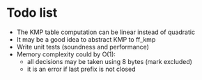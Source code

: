 Todo list
=========

- The KMP table computation can be linear instead of quadratic
- It may be a good idea to abstract KMP to ff_kmp
- Write unit tests (soundness and performance)
- Memory complexity could by O(1):
  - all decisions may be taken using 8 bytes (mark excluded)
  - it is an error if last prefix is not closed
